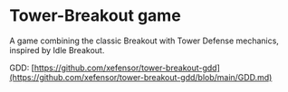 # Tower-Breakout game
A game combining the classic Breakout with Tower Defense mechanics, inspired by Idle Breakout.

GDD: [https://github.com/xefensor/tower-breakout-gdd](https://github.com/xefensor/tower-breakout-gdd/blob/main/GDD.md)
